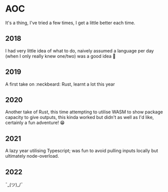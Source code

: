 # AOC
It's a thing, I've tried a few times, I get a little better each time.

## 2018
I had very little idea of what to do, naively assumed a language per day (when I only really knew one/two) was a good idea :facepalm:

## 2019
A first take on :neckbeard: Rust, learnt a lot this year

## 2020
Another take of Rust, this time attempting to utilise WASM to show package capacity to give outputs, this kinda worked but didn't as well as 
I'd like, certainly a fun adventure! :grin:

## 2021
A lazy year utilising Typescript; was fun to avoid pulling inputs locally but ultimately node-overload.

## 2022
¯\_(ツ)\_/¯
